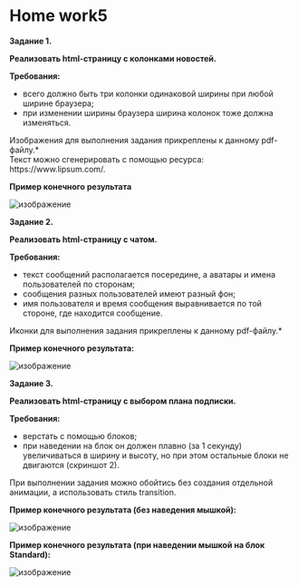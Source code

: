 # <b>Home work5</b>



<b>Задание 1.</b><br>

<p><b>Реализовать html-страницу с колонками новостей.</b></p>
<p><b>Требования:</b></p>
<ul>
<li>всего должно быть три колонки одинаковой ширины при любой ширине браузера;</li>
<li>при изменении ширины браузера ширина колонок тоже должна изменяться.</li>
</ul>
Изображения для выполнения задания прикреплены к данному pdf-файлу.*<br>
Текст можно сгенерировать с помощью ресурса: https://www.lipsum.com/.
<p><b>Пример конечного результата</b></p>

![изображение](https://user-images.githubusercontent.com/108996479/233956511-4c56607d-12a4-402c-8438-8b7e5730ae25.png)


<b>Задание 2.</b><br>
<p><b>Реализовать html-страницу с чатом.</b></p>
<p><b>Требования:</b></p>
<ul>
  <li>текст сообщений располагается посередине, а аватары и имена пользователей по сторонам;</li>
  <li>сообщения разных пользователей имеют разный фон;</li>
  <li>имя пользователя и время сообщения выравнивается по той стороне, где находится сообщение.</li>
</ul>
Иконки для выполнения задания прикреплены к данному pdf-файлу.*<br>
<p><b>Пример конечного результата:</b></p>

![изображение](https://user-images.githubusercontent.com/108996479/233957271-42664099-2f89-4f1a-9355-d0c9f91f422e.png)



<b>Задание 3.</b><br>

<p><b>Реализовать html-страницу с выбором плана подписки.</b></p>
<p><b>Требования:</b></p>
<ul>
  <li>верстать с помощью блоков;</li>
  <li>при наведении на блок он должен плавно (за 1 секунду) увеличиваться в ширину и высоту, но при этом остальные блоки не двигаются (скриншот 2).</li>
</ul>
<p>При выполнении задания можно обойтись без создания отдельной анимации, а использовать стиль transition.</p>
<p><b>Пример конечного результата (без наведения мышкой):</b></p>

![изображение](https://user-images.githubusercontent.com/108996479/233407670-157b22ab-e382-4140-b579-ccdda6ffd8d1.png)

<p><b>Пример конечного результата (при наведении мышкой на блок Standard):</b></p>

![изображение](https://user-images.githubusercontent.com/108996479/233407924-6cb27f9b-02a3-4409-b37b-7d18569c7a27.png)
